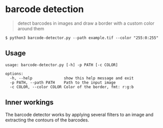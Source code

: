 # barcode detection

> detect barcodes in images and draw a border with a custom color around them

```shell
$ python3 barcode-detector.py --path example.tif --color "255:0:255"
```

## Usage

```
usage: barcode-detector.py [-h] -p PATH [-c COLOR]

options:
  -h, --help              show this help message and exit
  -p PATH, --path PATH    Path to the input image
  -c COLOR, --color COLOR Color of the border, fmt: r:g:b
```

## Inner workings

The barcode detector works by applying several filters to an image and
extracting the contours of the barcodes.
